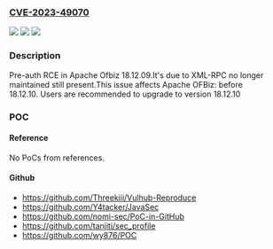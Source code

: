 ### [CVE-2023-49070](https://cve.mitre.org/cgi-bin/cvename.cgi?name=CVE-2023-49070)
![](https://img.shields.io/static/v1?label=Product&message=Apache%20OFBiz&color=blue)
![](https://img.shields.io/static/v1?label=Version&message=n%2Fa&color=blue)
![](https://img.shields.io/static/v1?label=Vulnerability&message=CWE-94%20Improper%20Control%20of%20Generation%20of%20Code%20('Code%20Injection')&color=brighgreen)

### Description

Pre-auth RCE in Apache Ofbiz 18.12.09.It's due to XML-RPC no longer maintained still present.This issue affects Apache OFBiz: before 18.12.10. Users are recommended to upgrade to version 18.12.10

### POC

#### Reference
No PoCs from references.

#### Github
- https://github.com/Threekiii/Vulhub-Reproduce
- https://github.com/Y4tacker/JavaSec
- https://github.com/nomi-sec/PoC-in-GitHub
- https://github.com/tanjiti/sec_profile
- https://github.com/wy876/POC


